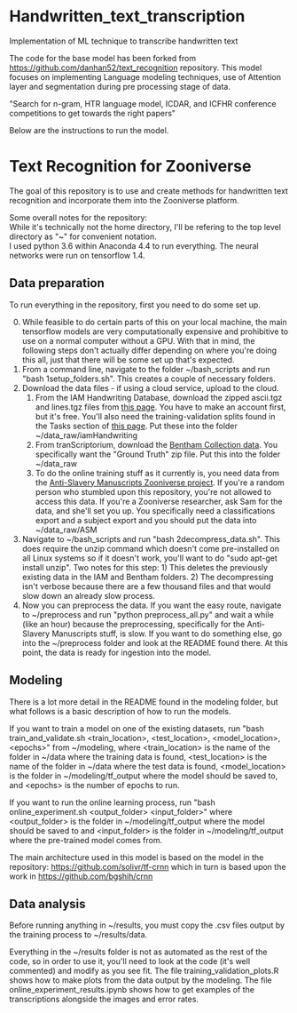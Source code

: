 # Handwritten_text_transcription
Implementation of ML technique to transcribe handwritten text 

The code for the base model has been forked from https://github.com/danhan52/text_recognition repository.
This model focuses on implementing Language modeling techniques, use of Attention layer and segmentation during pre processing stage of data.

"Search for n-gram, HTR language model, ICDAR, and ICFHR conference competitions to get towards the right papers"

Below are the instructions to run the model.
# Text Recognition for Zooniverse

The goal of this repository is to use and create methods for handwritten text recognition and incorporate them into the Zooniverse platform.

Some overall notes for the repository:  
While it's technically not the home directory, I'll be refering to the top level directory as "~" for convenient notation.  
I used python 3.6 within Anaconda 4.4 to run everything. The neural networks were run on tensorflow 1.4.

## Data preparation
To run everything in the repository, first you need to do some set up.

0. While feasible to do certain parts of this on your local machine, the main tensorflow models are very computationally expensive and prohibitive to use on a normal computer without a GPU. With that in mind, the following steps don't actually differ depending on where you're doing this all, just that there will be some set up that's expected. 
1. From a command line, navigate to the folder ~/bash_scripts and run "bash 1setup_folders.sh". This creates a couple of necessary folders.
2. Download the data files - if using a cloud service, upload to the cloud.
    1. From the IAM Handwriting Database, download the zipped ascii.tgz and lines.tgz files from [this page](http://www.fki.inf.unibe.ch/databases/iam-handwriting-database/download-the-iam-handwriting-database). You have to make an account first, but it's free. You'll also need the training-validation splits found in the Tasks section of [this page](http://www.fki.inf.unibe.ch/databases/iam-handwriting-database). Put these into the folder ~/data_raw/iamHandwriting
    2. From tranScriptorium, download the [Bentham Collection data](http://transcriptorium.eu/datasets/bentham-collection/). You specifically want the "Ground Truth" zip file. Put this into the folder ~/data_raw
    3. To do the online training stuff as it currently is, you need data from the [Anti-Slavery Manuscripts Zooniverse project](https://www.antislaverymanuscripts.org). If you're a random person who stumbled upon this repository, you're not allowed to access this data. If you're a Zooniverse researcher, ask Sam for the data, and she'll set you up. You specifically need a classifications export and a subject export and you should put the data into ~/data_raw/ASM
3. Navigate to ~/bash_scripts and run "bash 2decompress_data.sh". This does require the unzip command which doesn't come pre-installed on all Linux systems so if it doesn't work, you'll want to do "sudo apt-get install unzip". Two notes for this step: 1) This deletes the previously existing data in the IAM and Bentham folders. 2) The decompressing isn't verbose because there are a few thousand files and that would slow down an already slow process.
4. Now you can preprocess the data. If you want the easy route, navigate to ~/preprocess and run "python preprocess_all.py" and wait a while (like an hour) because the preprocessing, specifically for the Anti-Slavery Manuscripts stuff, is slow. If you want to do something else, go into the ~/preprocess folder and look at the README found there. At this point, the data is ready for ingestion into the model.

## Modeling
There is a lot more detail in the README found in the modeling folder, but what follows is a basic description of how to run the models.

If you want to train a model on one of the existing datasets, run "bash train_and_validate.sh \<train\_location\>, \<test\_location\>, \<model\_location\>, \<epochs\>" from ~/modeling, where \<train\_location\> is the name of the folder in ~/data where the training data is found, \<test\_location\> is the name of the folder in ~/data where the test data is found, \<model\_location\> is the folder in ~/modeling/tf_output where the model should be saved to, and \<epochs\> is the number of epochs to run.

If you want to run the online learning process, run "bash online_experiment.sh \<output\_folder\> \<input\_folder\>" where \<output\_folder\> is the folder in ~/modeling/tf_output where the model should be saved to and \<input\_folder\> is the folder in ~/modeling/tf_output where the pre-trained model comes from.

The main architecture used in this model is based on the model in the repository:
https://github.com/solivr/tf-crnn
which in turn is based upon the work in
https://github.com/bgshih/crnn

## Data analysis
Before running anything in ~/results, you must copy the .csv files output by the training process to ~/results/data.

Everything in the ~/results folder is not as automated as the rest of the code, so in order to use it, you'll need to look at the code (it's well commented) and modify as you see fit. The file training_validation_plots.R shows how to make plots from the data output by the modeling. The file online_experiment_results.ipynb shows how to get examples of the transcriptions alongside the images and error rates. 
